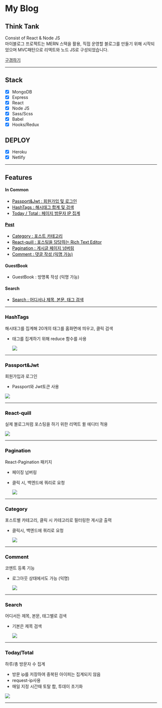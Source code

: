 # My Blog

## Think Tank

Consist of React & Node JS
<Br>
마이블로그 프로젝트는 MERN 스택을 활용,
직접 운영할 블로그를 만들기 위해 시작되었으며
MVC패턴으로 리액트와 노드 JS로 구성되었습니다.
<br>

[구경하기](https://www.kormelon.cf/)

---

## Stack

-   [x] MongoDB
-   [x] Express
-   [x] React
-   [x] Node JS
-   [x] Sass/Scss
-   [x] Babel
-   [x] Hooks/Redux

## DEPLOY

-   [x] Heroku
-   [x] Netlify

---

## Features

#### In Common

-   <a href="#passport" style="color:black">Passport&Jwt : 회원가입 및 로그인</a>
-   <a href="#hashtag" style="color:black">HashTags : 해시태그 합계 및 검색</a>
-   <a href="#view" style="color:black">Today / Total : 페이지 방문자 IP 집계
    <br>

#### Post

-   <a href="#category" style="color:black">Category : 포스트 카테고리</a>
-   <a href="#quill" style="color:black">React-quill : 포스팅을 담당하는 Rich Text Editor</a>
-   <a href="#pagination" style="color:black">Pagination : 게시글 페이지 넘버링</a>
-   <a href="#comment" style="color:black">Comment : 댓글 작성 (익명 가능)</a>
    <br>

#### GuestBook

-   GuestBook : 방명록 작성 (익명 가능)
    <br>

#### Search

-   <a href="#searchs" style="color:black">Search : 어디서나 제목, 본문, 태그 검색</a>

---

### <a id="hashtag" style="color:black">HashTags</a>

해시태그를 집계해 20개의 태그를 홈화면에 띄우고, 클릭 검색

-   태그를 집계하기 위해 reduce 함수를 사용

    <img src="./gif/hashtag.gif" />

---

### <a id="passport" style="color:black"> Passport&Jwt </a>

회원가입과 로그인

-   Passport와 Jwt토큰 사용

   <img src="./gif/passport.gif" />

---

### <a id="quill" style="color:black">React-quill</a>

실제 블로그처럼 포스팅을 하기 위한 리액트 퀼 에디터 적용

   <img src="./gif/posting.gif" />

---

### <a id="pagination" style="color:black">Pagination</a>

React-Pagination 패키지

-   페이징 넘버링
-   클릭 시, 백엔드에 쿼리로 요청

    <img src="./gif/pagination.gif" />

---

### <a id="category" style="color:black">Category</a>

포스트별 카테고리, 클릭 시 카테고리로 필터링한 게시글 출력

-   클릭시, 백엔드에 쿼리로 요청

    <img src="./gif/category.gif" />

---

### <a id="comment" style="color:black">Comment</a>

코멘트 등록 기능

-   로그아웃 상태에서도 가능 (익명)

    <img src="./gif/comment.gif">

---

### <a id="searchs" style="color:black">Search</a>

어디서든 제목, 본문, 태그별로 검색

-   기본은 제목 검색

    <img src="./gif/search.gif" />

---

### <a id="view" style="color:black">Today/Total</a>

하루/총 방문자 수 집계

-   방문 ip를 저장하여 중복된 아이피는 집계되지 않음
-   request-ip사용
-   매일 지정 시간때 토탈 합, 투데이 초기화

   <img src="./gif/조회수.png" />

---
